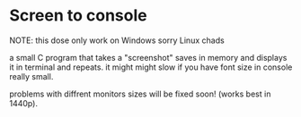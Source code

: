 # Screen to console

NOTE: this dose only work on Windows sorry Linux chads

a small C program that takes a "screenshot" saves in memory and displays it in terminal and repeats.
it might might slow if you have font size in console really small.

problems with diffrent monitors sizes will be fixed soon! (works best in 1440p).
